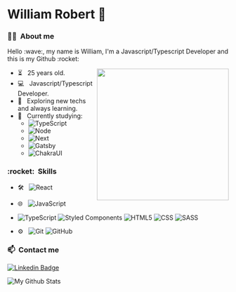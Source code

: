 # William Robert :call_me_hand: &nbsp;

<h3> 🦸‍♂️ &nbsp;About me </h3>

<p>Hello :wave:, my name is William, I'm a Javascript/Typescript Developer and this is my Github :rocket:</p>
<img align="right" width="300" src="https://i.giphy.com/media/zOvBKUUEERdNm/giphy.webp" />

- ⏳ &nbsp; 25 years old.
- 💻 &nbsp; Javascript/Typescript Developer.
- :thinking: &nbsp; Exploring new techs and always learning.
- :book: &nbsp; Currently studying:
  - ![TypeScript](https://img.shields.io/badge/TypeScript-007ACC?style=for-the-badge&logo=typescript&logoColor=white)
  - ![Node](https://img.shields.io/badge/Backend-Node-green?style=for-the-badge)
  - ![Next](https://img.shields.io/badge/next.js-000000?style=for-the-badge&logo=nextdotjs&logoColor=white)
  - ![Gatsby](https://img.shields.io/badge/-Gatsby-blueviolet?style=for-the-badge)
  - ![ChakraUI](https://img.shields.io/badge/Chakra--UI-319795?style=for-the-badge&logo=chakra-ui&logoColor=white)

<h3> :rocket: &nbsp;Skills </h3>

- 🛠 &nbsp;
  ![React](https://img.shields.io/badge/React-20232A?style=for-the-badge&logo=react&logoColor=61DAFB)
- 🌐 &nbsp;
  ![JavaScript](https://img.shields.io/badge/JavaScript-323330?style=for-the-badge&logo=javascript&logoColor=F7DF1E)
- ![TypeScript](https://img.shields.io/badge/TypeScript-007ACC?style=for-the-badge&logo=typescript&logoColor=white)
  ![Styled Components](https://img.shields.io/badge/-Styled--Components-important?style=for-the-badge)
  ![HTML5](https://img.shields.io/badge/HTML5-E34F26?style=for-the-badge&logo=html5&logoColor=white)
  ![CSS](https://img.shields.io/badge/CSS3-1572B6?style=for-the-badge&logo=css3&logoColor=white)
  ![SASS](https://img.shields.io/badge/Sass-CC6699?style=for-the-badge&logo=sass&logoColor=white)
  
- ⚙️ &nbsp;
  ![Git](https://img.shields.io/badge/Git-F05032?style=for-the-badge&logo=git&logoColor=white)
  ![GitHub](https://img.shields.io/badge/GitHub-100000?style=for-the-badge&logo=github&logoColor=white)

### 📫&nbsp; Contact me

[![Linkedin Badge](https://img.shields.io/badge/-WilliamTavares-blue?style=for-the-badge&logo=Linkedin&logoColor=white&link=https://www.linkedin.com/in/williamtavares/)](https://www.linkedin.com/in/williamtavares/)

<img align="center" src="https://github-readme-stats.vercel.app/api/top-langs/?username=williamroberttv&layout=compact&theme=radical" alt="My Github Stats">
